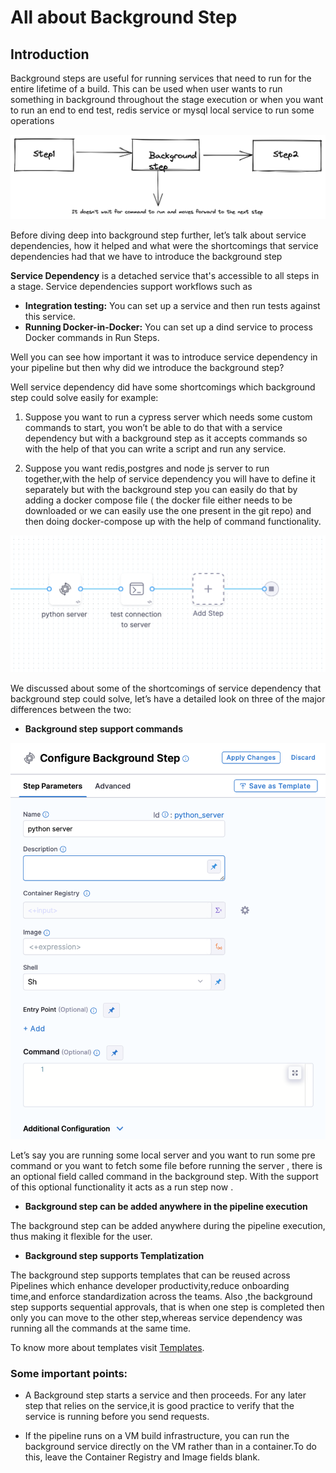 # All about Background Step

## Introduction

Background steps are useful for running services that need to run for the entire lifetime of a build. This can be used when user wants to run something in background throughout the stage execution or when you want to run an end to end test, redis service or mysql local service to run some operations  

![Background Step Introduction](./background_step_introduction.png)

Before diving deep into background step further, let’s talk about service dependencies, how it helped and what were the shortcomings that service dependencies had that we have to introduce the background step 

**Service Dependency** is a detached service that's accessible to all steps in a stage. Service dependencies support workflows such as
- **Integration testing:** You can set up a service and then run tests against this service.
- **Running Docker-in-Docker:** You can set up a dind service to process Docker commands in Run Steps.

Well you can see how important it was to introduce service dependency in your pipeline but then why did we introduce the background step?

Well service dependency did have some shortcomings which background step could solve easily for example:

1. Suppose you want to run a cypress server which needs some custom commands to start, you won’t be able to do that with a service dependency but with a background step as it accepts commands so with the help of that you can write a script and run any service.

2. Suppose you want redis,postgres and node js server to run together,with the help of service dependency you will have to define it separately but with the background step you can easily do that by adding a docker compose file ( the docker file either needs to be downloaded or we can easily use the one present in the git repo) and then doing docker-compose up with the help of command functionality. 

![Background Step Pipeline](./background_step_pipeline.png)

We discussed about some of the shortcomings of service dependency that background step could solve, let’s have a detailed look on three of the major differences between the two:


- **Background step support commands** 

![Background Step Settings](./background_step_settings.png)

Let’s say you are running some local server and you want to run some pre command or you want to fetch some file before running the server , there is an optional field called command in the background step. With the support of this optional functionality it acts as a run step now .

- **Background step can be added anywhere in the pipeline execution** 

The background step can be added anywhere during the pipeline execution, thus making it flexible for the user.

- **Background step supports Templatization** 

The background step supports templates that can be reused across Pipelines which enhance developer productivity,reduce onboarding time,and enforce standardization across the teams. 
Also ,the background step supports sequential approvals, that is when one step is completed then only you can move to the other step,whereas service dependency was running all the commands at the same time.

To know more about templates visit [Templates](https://docs.harness.io/article/6tl8zyxeol-template).
           
### Some important points:

- A Background step starts a service and then proceeds. For any later step that relies on the service,it is good practice to verify that the service is running before you send requests.

- If the pipeline runs on a VM build infrastructure, you can run the background service directly on the VM rather than in a container.To do this, leave the Container Registry and Image fields blank.
